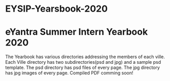 # EYSIP-Yearsbook-2020
# eYantra Summer Intern Yearbook 2020
The Yearbook has various directories addressing the members of each ville.
Each Ville directory has two subdirectories(psd and jpg) and a sample psd template.
The psd directory has psd files of every page.
The jpg directory has jpg images of every page.
Compiled PDF comming soon!
